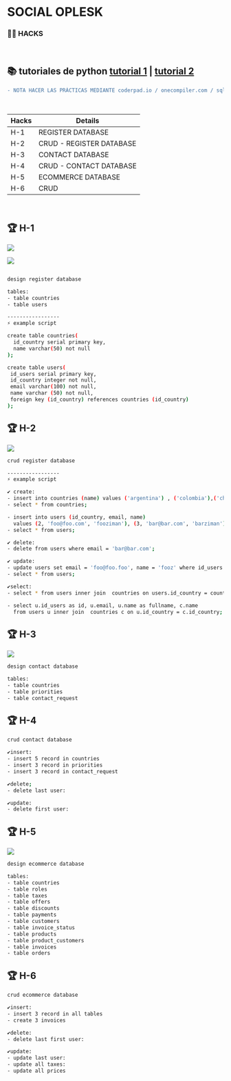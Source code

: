 # SOCIAL OPLESK
### 🏴‍☠️ HACKS 

<br/>

📚 tutoriales de python [tutorial 1](https://www.w3schools.com/postgresql/index.php) | [tutorial 2](https://www.tutorialesprogramacionya.com/postgresqlya/)
---

```diff
- NOTA HACER LAS PRÁCTICAS MEDIANTE coderpad.io / onecompiler.com / sqliteonline.com
```

<br/>

|Hacks | Details | 
|----------|---------|
| H-1      | REGISTER DATABASE |
| H-2      | CRUD - REGISTER DATABASE |
| H-3      | CONTACT DATABASE |
| H-4      | CRUD - CONTACT DATABASE | 
| H-5      | ECOMMERCE DATABASE |
| H-6      | CRUD |
<br/>


## 🏆 H-1
![](https://github.com/SocialOplesk/hack_sql_1/blob/main/assets/register_database.png)

![](https://github.com/SocialOplesk/hack_sql_1/blob/main/gifs/hack_sql_1_run_gif.gif)
```sh

design register database

tables:
- table countries
- table users

-----------------
⚡ example script

create table countries(
  id_country serial primary key,
  name varchar(50) not null  
);

create table users(
 id_users serial primary key,
 id_country integer not null,
 email varchar(100) not null,
 name varchar (50) not null,
 foreign key (id_country) references countries (id_country)   
);
```


## 🏆 H-2
![](https://github.com/SocialOplesk/hack_sql_1/blob/main/gifs/hack_sql_1_install_gif.gif)

```sh
crud register database

-----------------
⚡ example script

✔ create:
- insert into countries (name) values ('argentina') , ('colombia'),('chile');
- select * from countries;

- insert into users (id_country, email, name) 
  values (2, 'foo@foo.com', 'fooziman'), (3, 'bar@bar.com', 'barziman'); 
- select * from users;

✔ delete:
- delete from users where email = 'bar@bar.com';

✔ update:
- update users set email = 'foo@foo.foo', name = 'fooz' where id_users = 1;
- select * from users;

✔select:
- select * from users inner join  countries on users.id_country = countries.id_country;

- select u.id_users as id, u.email, u.name as fullname, c.name 
  from users u inner join  countries c on u.id_country = c.id_country;
```


## 🏆 H-3
![](https://github.com/SocialOplesk/hack_sql_1/blob/main/assets/contact_database.png)
```sh
design contact database

tables:
- table countries
- table priorities
- table contact_request
```


## 🏆 H-4
```sh
crud contact database

✔insert:
- insert 5 record in countries
- insert 3 record in priorities
- insert 3 record in contact_request

✔delete;
- delete last user:

✔update:
- delete first user:
```


## 🏆 H-5
![](https://github.com/SocialOplesk/hack_sql_1/blob/main/assets/ecommerce_database.png)
```sh
design ecommerce database

tables:
- table countries
- table roles
- table taxes
- table offers
- table discounts
- table payments
- table customers
- table invoice_status
- table products
- table product_customers
- table invoices
- table orders
```


## 🏆 H-6
```sh
crud ecommerce database

✔insert:
- insert 3 record in all tables
- create 3 invoices

✔delete:
- delete last first user:

✔update:
- update last user:
- update all taxes:
- update all prices
```

